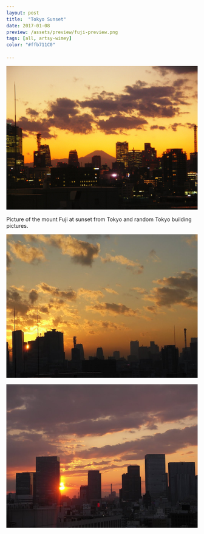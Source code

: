 ```yaml
---
layout: post
title:  "Tokyo Sunset"
date: 2017-01-08
preview: /assets/preview/fuji-preview.png
tags: [all, artsy-wimey]
color: "#ffb711C0"

---
```



<p align="center">
    <img src="/assets/fuji.jpg"/>
</p>

Picture of the mount Fuji at sunset from Tokyo and random Tokyo building pictures.


<p align="center">
    <img src="/assets/tokyo-sunset.jpg"/>
</p>
<p align="center">
    <img src="/assets/tokyo-sunset-1.JPG"/>
</p>